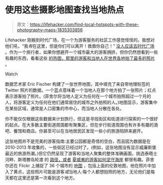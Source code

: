 # 使用这些摄影地图查找当地热点

> 原文：<https://lifehacker.com/find-local-hotspots-with-these-photography-maps-1835303856>

Lifehacker 刚搬到时代广场，在一个为游客服务的社区工作感觉怪怪的。我想对他们吼，“我*有*在这里，但是你们可以离开！救救你自己！” [没人应该去时代广场](https://lifehacker.com/where-to-go-instead-of-times-square-when-visiting-nyc-1818842099) 。作为一个旅行者，如果你想避开一个城市最大的游客拥挤，但你仍然想看到一些有趣的东西，看看这些 [的热图，那里的游客和当地人在世界各地拍了最多的照片](https://labs.mapbox.com/labs/twitter-gnip/locals/#) 。

Watch

数据艺术家 Eric Fischer 构建了一张世界地图，其中填充了来自带地理标签的 Twitter 照片的数据。一个蓝点意味着一个当地人在那个地方拍了一张照片；红点表示游客拍了照片。(菲舍尔将当地人定义为任何在一个城市拍照超过一个月的人，将游客定义为任何在他们通常居住的城市之外拍照的人。)地图显示，游客集中在某些区域，通常是人口密集的市中心，而当地人分散在各处。

你不能仅仅根据这些数据来计划旅行，但这是寻找街区和街道进行探索的一个很好的起点。在大多数主要街道周围都有聚集区，但在步行街道周围也有许多有趣的酒吧、餐馆和商店。你甚至可以在当地居民区发现一些小的旅游陷阱来避开。

这张地图并不是完美的游客指南:主要公园都是奇怪的空白，而且因为数据是在 2010-2013 年收集的，一些街区已经过时了。(例如，这张地图没有显示威廉斯堡最近的旅游热潮。)但它仍然呈现了游客和当地人聚集的整体准确画面。挑选泰晤士河畔、斯塔滕岛轮渡 的 [路径，或者](https://labs.mapbox.com/labs/twitter-gnip/locals/#12/40.6808/-73.9903) [夏威夷的游客如何坚守海岸](https://labs.mapbox.com/labs/twitter-gnip/locals/#8/20.574/-157.420) 都很有趣。菲舍尔还在 Flickr 上捕捉了 36 个城市的 [地图](https://www.flickr.com/photos/walkingsf/sets/72157624209158632/with/4671594023/) ，包括上面的伦敦地图，他在照片中加入了黄点，这些照片可能是游客*或*当地人:每个人都想拍照的地方，无论他们是每天都在这里还是第一次看到这个地方。